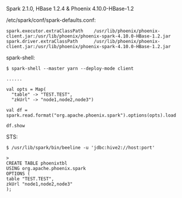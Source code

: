 Spark 2.1.0, HBase 1.2.4 & Phoenix 4.10.0-HBase-1.2

/etc/spark/conf/spark-defaults.conf:
```
spark.executor.extraClassPath    /usr/lib/phoenix/phoenix-client.jar:/usr/lib/phoenix/phoenix-spark-4.10.0-HBase-1.2.jar
spark.driver.extraClassPath      /usr/lib/phoenix/phoenix-client.jar:/usr/lib/phoenix/phoenix-spark-4.10.0-HBase-1.2.jar

```

spark-shell:
```
$ spark-shell --master yarn --deploy-mode client

......

val opts = Map(
  "table" -> "TEST.TEST",
  "zkUrl" -> "node1,node2,node3")

val df = spark.read.format("org.apache.phoenix.spark").options(opts).load

df.show
```

STS:
```
$ /usr/lib/spark/bin/beeline -u 'jdbc:hive2://host:port'

>
CREATE TABLE phoenixtbl
USING org.apache.phoenix.spark
OPTIONS (
table "TEST.TEST", 
zkUrl "node1,node2,node3"
);

```